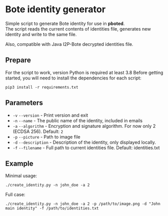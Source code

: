 # Bote identity generator

Simple script to generate Bote identity for use in **pboted**.   
The script reads the current contents of identities file, generates new identity and write to the same file.

Also, compatible with Java I2P-Bote decrypted identities file.

## Prepare

For the script to work, version Python is required at least 3.8
Before getting started, you will need to install the dependencies for each script:

```
pip3 install -r requirements.txt
```

## Parameters

- `-v` `--version` - Print version and exit
- `-n` `--name` - The public name of the identity, included in emails
- `-a` `--algorithm` - Encryption and signature algorithm. For now only 2 (ECDSA 256). Default: `2`
- `-p` `--picture` - Path to image file
- `-d` `--description` - Description of the identity, only displayed locally.
- `-f` `--filename` - Full path to current identities file. Default: identities.txt

## Example

Minimal usage:
```
./create_identity.py -n john_doe -a 2
```

Full case:
```
./create_identity.py -n john_doe -a 2 -p /path/to/image.png -d "John main identity" -f /path/to/identities.txt
```

